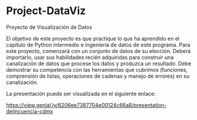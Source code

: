 # Project-DataViz
Proyecto de Visualización de Datos

El objetivo de este proyecto es que practique lo que ha aprendido en el capítulo de Python intermedio e ingeniería de datos de este programa. Para este proyecto, comenzará con un conjunto de datos de su elección. Deberá importarlo, usar sus habilidades recién adquiridas para construir una canalización de datos que procese los datos y produzca un resultado. Debe demostrar su competencia con las herramientas que cubrimos (funciones, comprensión de listas, operaciones de cadenas y manejo de errores) en su canalización.

La presentación puede ser visualizada en el siguiente enlace:

https://view.genial.ly/6206ee7387704e00124c66a8/presentation-delincuencia-cdmx
